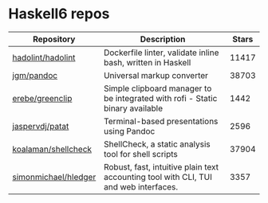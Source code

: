 # Haskell6 repos

| Repository                                                      | Description                                                                          | Stars |
| --------------------------------------------------------------- | ------------------------------------------------------------------------------------ | ----- |
| [hadolint/hadolint](https://github.com/hadolint/hadolint)       | Dockerfile linter, validate inline bash, written in Haskell                          | 11417 |
| [jgm/pandoc](https://github.com/jgm/pandoc)                     | Universal markup converter                                                           | 38703 |
| [erebe/greenclip](https://github.com/erebe/greenclip)           | Simple clipboard manager to be integrated with rofi - Static binary available        | 1442  |
| [jaspervdj/patat](https://github.com/jaspervdj/patat)           | Terminal-based presentations using Pandoc                                            | 2596  |
| [koalaman/shellcheck](https://github.com/koalaman/shellcheck)   | ShellCheck, a static analysis tool for shell scripts                                 | 37904 |
| [simonmichael/hledger](https://github.com/simonmichael/hledger) | Robust, fast, intuitive plain text accounting tool with CLI, TUI and web interfaces. | 3357  |
